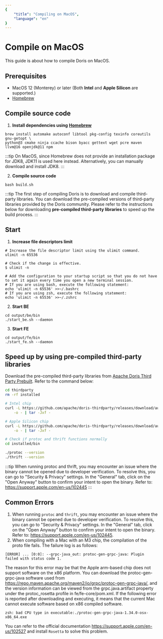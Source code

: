 ```yaml
---
{
    "title": "Compiling on MacOS",
    "language": "en"
}
---
```


<!--
Licensed to the Apache Software Foundation (ASF) under one
or more contributor license agreements.  See the NOTICE file
distributed with this work for additional information
regarding copyright ownership.  The ASF licenses this file
to you under the Apache License, Version 2.0 (the
"License"); you may not use this file except in compliance
with the License.  You may obtain a copy of the License at

  http://www.apache.org/licenses/LICENSE-2.0

Unless required by applicable law or agreed to in writing,
software distributed under the License is distributed on an
"AS IS" BASIS, WITHOUT WARRANTIES OR CONDITIONS OF ANY
KIND, either express or implied.  See the License for the
specific language governing permissions and limitations
under the License.
-->

# Compile on MacOS

This guide is about how to compile Doris on MacOS.

## Prerequisites

- MacOS 12 (Monterey) or later (Both **Intel** and **Apple Silicon** are supported.)
- [Homebrew](https://brew.sh/)

## Compile source code

1. **Install dependencies using** **[Homebrew](https://brew.sh/)**

```Shell
brew install automake autoconf libtool pkg-config texinfo coreutils gnu-getopt \
python@3 cmake ninja ccache bison byacc gettext wget pcre maven llvm@16 openjdk@11 npm
```

:::tip 
On MacOS, since Homebrew does not provide an installation package for JDK8, JDK11 is used here instead. Alternatively, you can manually download and install JDK8. 
:::

2. **Compile source code**

```Shell
bash build.sh
```

:::tip 
The first step of compiling Doris is to download and compile third-party libraries. You can download the pre-compiled versions of third-party libraries provided by the Doris community. Please refer to the instructions below for downloading **pre-compiled third-party libraries** to speed up the build process. 
:::

## Start

1. **Increase file descriptors limit**

```Shell
# Increase the file descriptor limit using the ulimit command.
ulimit -n 65536

# Check if the change is effective.
$ ulimit -n

# Add the configuration to your startup script so that you do not have to set it again every time you open a new terminal session.
# If you are using bash, execute the following statement:
echo 'ulimit -n 65536' >>~/.bashrc
# If you are using zsh, execute the following statement:
echo 'ulimit -n 65536' >>~/.zshrc
```

2. **Start BE**

```Shell
cd output/be/bin
./start_be.sh --daemon
```

3. **Start** **FE**

```Shell
cd output/fe/bin
./start_fe.sh --daemon
```

## Speed up by using pre-compiled third-party libraries

Download the pre-compiled third-party libraries from [Apache Doris Third Party Prebuilt](https://github.com/apache/doris-thirdparty/releases/tag/automation). Refer to the command below: 

```Bash
cd thirdparty
rm -rf installed

# Intel chip
curl -L https://github.com/apache/doris-thirdparty/releases/download/automation/doris-thirdparty-prebuilt-darwin-x86_64.tar.xz \
    -o - | tar -Jxf -

# Apple Silicon chip
curl -L https://github.com/apache/doris-thirdparty/releases/download/automation/doris-thirdparty-prebuilt-darwin-arm64.tar.xz \
    -o - | tar -Jxf -

# Check if protoc and thrift functions normally
cd installed/bin

./protoc --version
./thrift --version
```

:::tip 
When running protoc and thrift, you may encounter an issue where the binary cannot be opened due to developer verification. To resolve this, you can go to "Security & Privacy" settings. In the "General" tab, click on the "Open Anyway" button to confirm your intent to open the binary. Refer to: https://support.apple.com/en-us/102445 
:::

## Common Errors
1. When running `protoc` and `thrift`, you may encounter an issue where the binary cannot be opened due to developer verification. To resolve this, you can go to "Security & Privacy" settings. In the "General" tab, click on the "Open Anyway" button to confirm your intent to open the binary. Refer to: https://support.apple.com/en-us/102445.
2. When compiling with a Mac with an M3 chip, the compilation of the proto file fails.
The failure log is as follows:
```Shell
[ERROR] ... [0:0]: --grpc-java_out: protoc-gen-grpc-java: Plugin failed with status code 1.
```
The reason for this error may be that the Apple arm-based chip does not support software on the x86 platform. 
You can download the protoc-gen-grpc-java software used from https://repo.maven.apache.org/maven2/io/grpc/protoc-gen-grpc-java/, and the version information can be viewed from the grpc.java.artifact property under the protoc_rosetta profile in fe/fe-core/pom.xml. If the following error is reported after downloading and executing, it means that the current Mac cannot execute software based on x86 compiled software.
```Shell
zsh: bad CPU type in executable:./protoc-gen-grpc-java-1.34.0-osx-x86_64.exe
```
You can refer to the official documentation https://support.apple.com/en-us/102527 and install `Rosetta` to solve this problem.